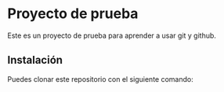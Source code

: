 <!-- Add a random description for a random proyect -->

# Proyecto de prueba

Este es un proyecto de prueba para aprender a usar git y github.

## Instalación

Puedes clonar este repositorio con el siguiente comando:
